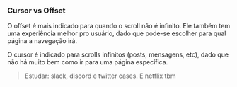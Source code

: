 
### Cursor vs Offset

O offset é mais indicado para quando o scroll não é infinito. Ele também tem uma experiência melhor pro usuário, dado que pode-se escolher para qual página a navegação irá. 

O cursor é indicado para scrolls infinitos (posts, mensagens, etc), dado que não há muito bem como ir para uma página específica.

> Estudar: slack, discord e twitter cases. E netflix tbm